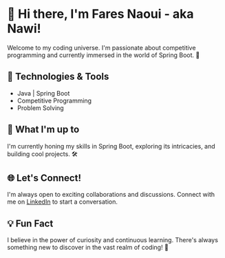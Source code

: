 # 👋 Hi there, I'm Fares Naoui - aka Nawi! 

Welcome to my coding universe. I'm passionate about competitive programming and currently immersed in the world of Spring Boot. 🌱

## 🔧 Technologies & Tools
- Java | Spring Boot
- Competitive Programming
- Problem Solving

## 🚀 What I'm up to
I'm currently honing my skills in Spring Boot, exploring its intricacies, and building cool projects. 🛠️

## 🌐 Let's Connect!
I'm always open to exciting collaborations and discussions. Connect with me on [LinkedIn](https://www.linkedin.com/in/fares-nawi-b4b9b31a4/) to start a conversation.

## 💡 Fun Fact
I believe in the power of curiosity and continuous learning. There's always something new to discover in the vast realm of coding! 🚀


<!---
Fares-Nawi/Fares-Nawi is a ✨ special ✨ repository because its `README.md` (this file) appears on your GitHub profile.
You can click the Preview link to take a look at your changes.
--->
